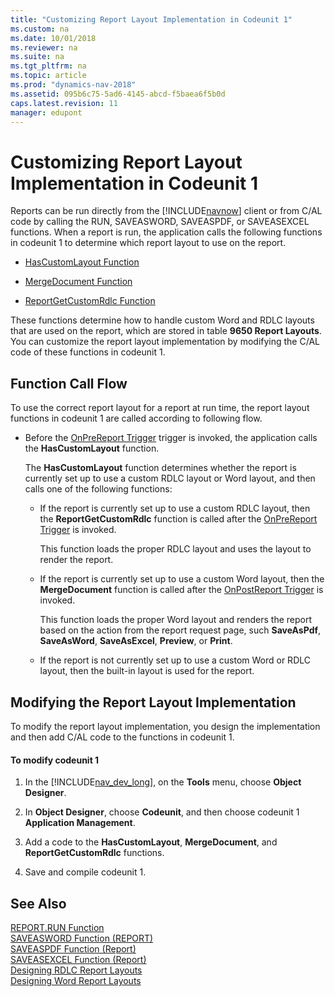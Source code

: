 ```yaml
---
title: "Customizing Report Layout Implementation in Codeunit 1"
ms.custom: na
ms.date: 10/01/2018
ms.reviewer: na
ms.suite: na
ms.tgt_pltfrm: na
ms.topic: article
ms.prod: "dynamics-nav-2018"
ms.assetid: 095b6c75-5ad6-4145-abcd-f5baea6f5b0d
caps.latest.revision: 11
manager: edupont
---
```

# Customizing Report Layout Implementation in Codeunit 1
Reports can be run directly from the [!INCLUDE[navnow](includes/navnow_md.md)] client or from C/AL code by calling the RUN, SAVEASWORD, SAVEASPDF, or SAVEASEXCEL functions. When a report is run, the application calls the following functions in codeunit 1 to determine which report layout to use on the report.  
  
-   [HasCustomLayout Function](HasCustomLayout-Function.md)  
  
-   [MergeDocument Function](MergeDocument-Function.md)  
  
-   [ReportGetCustomRdlc Function](ReportGetCustomRdlc-Function.md)  
  
 These functions determine how to handle custom Word and RDLC layouts that are used on the report, which are stored in table **9650 Report Layouts**. You can customize the report layout implementation by modifying the C/AL code of these functions in codeunit 1.  
  
## Function Call Flow  
 To use the correct report layout for a report at run time, the report layout functions in codeunit 1 are called according to following flow.  
  
-   Before the [OnPreReport Trigger](OnPreReport-Trigger.md) trigger is invoked, the application calls the **HasCustomLayout** function.  
  
     The **HasCustomLayout** function determines whether the report is currently set up to use a custom RDLC layout or Word layout, and then calls one of the following functions:  
  
    -   If the report is currently set up to use a custom RDLC layout, then the **ReportGetCustomRdlc** function is called after the [OnPreReport Trigger](OnPreReport-Trigger.md) is invoked.  
  
         This function loads the proper RDLC layout and uses the layout to render the report.  
  
    -   If the report is currently set up to use a custom Word layout, then the **MergeDocument** function is called after the [OnPostReport Trigger](OnPostReport-Trigger.md) is invoked.  
  
         This function loads the proper Word layout and renders the report based on the action from the report request page, such **SaveAsPdf**, **SaveAsWord**, **SaveAsExcel**, **Preview**, or **Print**.  
  
    -   If the report is not currently set up to use a custom Word or RDLC layout, then the built-in layout is used for the report.  
  
## Modifying the Report Layout Implementation  
 To modify the report layout implementation, you design the implementation and then add C/AL code to the functions in codeunit 1.  
  
#### To modify codeunit 1  
  
1.  In the [!INCLUDE[nav_dev_long](includes/nav_dev_long_md.md)], on the **Tools** menu, choose **Object Designer**.  
  
2.  In **Object Designer**, choose **Codeunit**, and then choose codeunit 1 **Application Management**.  
  
3.  Add a code to the **HasCustomLayout**, **MergeDocument**, and **ReportGetCustomRdlc** functions.  
  
4.  Save and compile codeunit 1.  
  
## See Also  
 [REPORT.RUN Function](REPORT-RUN-Function.md)   
 [SAVEASWORD Function \(REPORT\)](SAVEASWORD-Function--REPORT-.md)   
 [SAVEASPDF Function \(Report\)](SAVEASPDF-Function--Report-.md)   
 [SAVEASEXCEL Function \(Report\)](SAVEASEXCEL-Function--Report-.md)   
 [Designing RDLC Report Layouts](Designing-RDLC-Report-Layouts.md)   
 [Designing Word Report Layouts](Designing-Word-Report-Layouts.md)